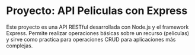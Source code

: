 # Proyecto: API Peliculas con Express

Este proyecto es una API RESTful desarrollada con Node.js y el framework Express. Permite realizar operaciones básicas sobre un recurso (peliculas) y sirve como practica para operaciones CRUD para aplicaciones más complejas.

